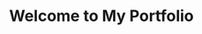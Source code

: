 ---
layout: home
title: "Welcome to My Portfolio"
hero:
  image: /assets/images/hero.jpg
  title: "Hi, I’m Alex"
  text: "Here’s a selection of my projects."
sections:
  - home: collection
    title: "My Projects"
    collection: projects
    limit: 6
    order: desc
---